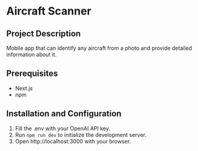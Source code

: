 # Aircraft Scanner

## Project Description
Mobile app that can identify any aircraft from a photo and provide detailed information about it.

## Prerequisites
- Next.js
- npm

## Installation and Configuration
1. Fill the .env with your OpenAI API key.
2. Run `npm run dev` to initialize the development server.
3. Open  http://localhost:3000 with your browser.
